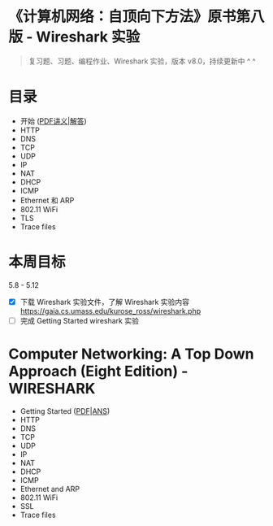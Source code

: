 # 《计算机网络：自顶向下方法》原书第八版 - Wireshark 实验
> 复习题、习题、编程作业、Wireshark 实验，版本 v8.0，持续更新中 ^ ^

# 目录

- 开始 ([PDF讲义](./Getting%20Started/Wireshark_Intro_v8.0.pdf)|[解答](./Getting%20Started/%E8%A7%A3%E7%AD%94.md))
- HTTP
- DNS
- TCP
- UDP
- IP
- NAT
- DHCP
- ICMP
- Ethernet 和 ARP
- 802.11 WiFi
- TLS 
- Trace files

# 本周目标 
5.8 - 5.12
- [x] 下载 Wireshark 实验文件，了解 Wireshark 实验内容
https://gaia.cs.umass.edu/kurose_ross/wireshark.php
- [ ] 完成 Getting Started wireshark 实验

# Computer Networking: A Top Down Approach (Eight Edition) - WIRESHARK 
- Getting Started	([PDF](./Getting%20Started/Wireshark_Intro_v8.0.pdf)|[ANS](./Getting%20Started/%E8%A7%A3%E7%AD%94.md))
- HTTP	
- DNS	
- TCP	
- UDP	
- IP	
- NAT	
- DHCP	
- ICMP	
- Ethernet and ARP	
- 802.11 WiFi		
- SSL 
- Trace files
